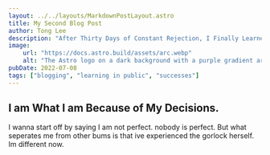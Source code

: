 ```yaml
---
layout: ../../layouts/MarkdownPostLayout.astro
title: My Second Blog Post
author: Tong Lee
description: "After Thirty Days of Constant Rejection, I Finally Learned My Lesson"
image:
    url: "https://docs.astro.build/assets/arc.webp"
    alt: "The Astro logo on a dark background with a purple gradient arc."
pubDate: 2022-07-08
tags: ["blogging", "learning in public", "successes"]
---
```

## I am What I am Because of My Decisions.

I wanna start off by saying I am not perfect. nobody is perfect. But what seperates me from other bums is that ive experienced the gorlock herself. Im different now.